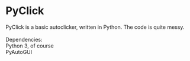 # PyClick
PyClick is a basic autoclicker, written in Python. The code is quite messy. <br>
<br>
Dependencies: <br>
Python 3, of course <br>
PyAutoGUI
